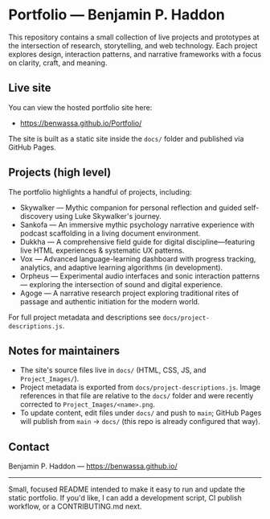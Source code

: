 # Portfolio — Benjamin P. Haddon

This repository contains a small collection of live projects and prototypes at the intersection of research, storytelling, and web technology. Each project explores design, interaction patterns, and narrative frameworks with a focus on clarity, craft, and meaning.

## Live site

You can view the hosted portfolio site here:

- https://benwassa.github.io/Portfolio/

The site is built as a static site inside the `docs/` folder and published via GitHub Pages.

## Projects (high level)


The portfolio highlights a handful of projects, including:

- Skywalker — Mythic companion for personal reflection and guided self-discovery using Luke Skywalker's journey.
- Sankofa — An immersive mythic psychology narrative experience with podcast scaffolding in a living document environment.
- Dukkha — A comprehensive field guide for digital discipline—featuring live HTML experiences & systematic UX patterns.
- Vox — Advanced language-learning dashboard with progress tracking, analytics, and adaptive learning algorithms (in development).
- Orpheus — Experimental audio interfaces and sonic interaction patterns — exploring the intersection of sound and digital experience.
- Agoge — A narrative research project exploring traditional rites of passage and authentic initiation for the modern world.

For full project metadata and descriptions see `docs/project-descriptions.js`.


## Notes for maintainers

- The site's source files live in `docs/` (HTML, CSS, JS, and `Project_Images/`).
- Project metadata is exported from `docs/project-descriptions.js`. Image references in that file are relative to the `docs/` folder and were recently corrected to `Project_Images/<name>.png`.
- To update content, edit files under `docs/` and push to `main`; GitHub Pages will publish from `main` -> `docs/` (this repo is already configured that way).

## Contact

Benjamin P. Haddon — https://benwassa.github.io/

---

Small, focused README intended to make it easy to run and update the static portfolio. If you'd like, I can add a development script, CI publish workflow, or a CONTRIBUTING.md next.
